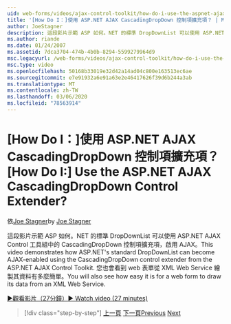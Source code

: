 ```yaml
---
uid: web-forms/videos/ajax-control-toolkit/how-do-i-use-the-aspnet-ajax-cascadingdropdown-control-extender
title: '[How Do I：]使用 ASP.NET AJAX CascadingDropDown 控制項擴充項？ | Microsoft Docs'
author: JoeStagner
description: 這段影片示範 ASP 如何。NET 的標準 DropDownList 可以使用 ASP.NET AJAX 控制中的 CascadingDropDown 控制項擴充項，啟用 AJAX：
ms.author: riande
ms.date: 01/24/2007
ms.assetid: 7dca3704-474b-4b0b-8294-5599279964d9
msc.legacyurl: /web-forms/videos/ajax-control-toolkit/how-do-i-use-the-aspnet-ajax-cascadingdropdown-control-extender
msc.type: video
ms.openlocfilehash: 50168b33019e32d42a14ad04c800e163513ec6ae
ms.sourcegitcommit: e7e91932a6e91a63e2e46417626f39d6b244a3ab
ms.translationtype: MT
ms.contentlocale: zh-TW
ms.lasthandoff: 03/06/2020
ms.locfileid: "78563914"
---
```

# <a name="how-do-i-use-the-aspnet-ajax-cascadingdropdown-control-extender"></a><span data-ttu-id="43b4a-104">[How Do I：]使用 ASP.NET AJAX CascadingDropDown 控制項擴充項？</span><span class="sxs-lookup"><span data-stu-id="43b4a-104">[How Do I:] Use the ASP.NET AJAX CascadingDropDown Control Extender?</span></span>

<span data-ttu-id="43b4a-105">依[Joe Stagner](https://github.com/JoeStagner)</span><span class="sxs-lookup"><span data-stu-id="43b4a-105">by [Joe Stagner](https://github.com/JoeStagner)</span></span>

<span data-ttu-id="43b4a-106">這段影片示範 ASP 如何。NET 的標準 DropDownList 可以使用 ASP.NET AJAX Control 工具組中的 CascadingDropDown 控制項擴充項，啟用 AJAX。</span><span class="sxs-lookup"><span data-stu-id="43b4a-106">This video demonstrates how ASP.NET's standard DropDownList can become AJAX-enabled using the CascadingDropDown control extender from the ASP.NET AJAX Control Toolkit.</span></span> <span data-ttu-id="43b4a-107">您也會看到 web 表單從 XML Web Service 繪製其資料有多麼簡單。</span><span class="sxs-lookup"><span data-stu-id="43b4a-107">You will also see how easy it is for a web form to draw its data from an XML Web Service.</span></span>

[<span data-ttu-id="43b4a-108">&#9654;觀看影片（27分鐘）</span><span class="sxs-lookup"><span data-stu-id="43b4a-108">&#9654; Watch video (27 minutes)</span></span>](https://channel9.msdn.com/Blogs/ASP-NET-Site-Videos/how-do-i-use-the-aspnet-ajax-cascadingdropdown-control-extender)

> [!div class="step-by-step"]
> <span data-ttu-id="43b4a-109">[上一頁](how-do-i-get-started-with-the-aspnet-ajax-control-toolkit.md)
> [下一頁](how-do-i-use-the-aspnet-ajax-textboxwatermark-control-extender.md)</span><span class="sxs-lookup"><span data-stu-id="43b4a-109">[Previous](how-do-i-get-started-with-the-aspnet-ajax-control-toolkit.md)
[Next](how-do-i-use-the-aspnet-ajax-textboxwatermark-control-extender.md)</span></span>
